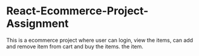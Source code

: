 # React-Ecommerce-Project-Assignment
This is a ecommerce project where user can login, view the items, can add and remove item from cart and buy the items. the item.
